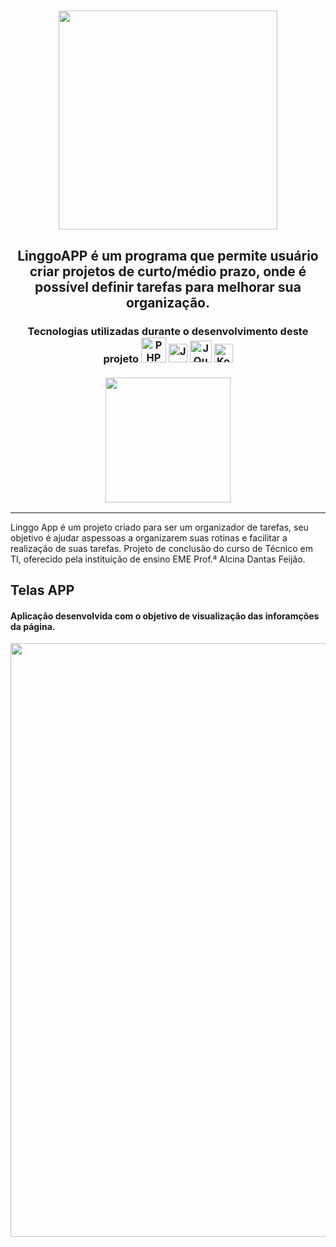 <h1 align="center">
  <img src="https://user-images.githubusercontent.com/62577482/118065834-036d3900-b374-11eb-8356-7070926ee3b7.png" width="350px">
</h1>

<h2 align="center">
  LinggoAPP é um programa que permite usuário criar projetos de curto/médio prazo, onde é possível definir tarefas para melhorar sua organização.
</h2>

<h3 align="center">
  <div>
    Tecnologias utilizadas durante o desenvolvimento deste projeto
    <img title="PHP" src="https://user-images.githubusercontent.com/62577482/131053371-97ba4cf5-6281-4636-87ca-221fe454609e.png" width="40px">
    <img title="JavaScript" src="https://user-images.githubusercontent.com/62577482/131053376-db75855d-e8e6-4089-8dbb-29f88a1fc205.png" width="30px">
    <img title="JQuerry" src="https://user-images.githubusercontent.com/62577482/131053377-8326ac5b-a95e-4515-a243-7f1ce55f2539.png" width="35px">
    <img title="Kodular" src="https://user-images.githubusercontent.com/62577482/131053379-1c2d4152-bcab-4bd6-969b-8a3ec747da80.png" width="30px">   
  </div>
  
  <br>
  
  <img src="https://user-images.githubusercontent.com/62577482/131183892-a0699ad8-6600-488b-9a68-1d683649afcf.png" width="200px">
</h3>

<hr>

<p>
  Linggo App é um projeto criado para ser um organizador de tarefas, seu objetivo é ajudar
  aspessoas a organizarem suas rotinas e facilitar a realização de suas tarefas. Projeto de conclusão do curso de Técnico em TI, oferecido pela instituição de ensino EME Prof.ª Alcina Dantas Feijão.
</p>

<h2>Telas APP</h2>
<h4>Aplicação desenvolvida com o objetivo de visualização das inforamções da página.</h4>
<p align="center">
  <img src="https://i.imgur.com/UFYVp1u.png" width="950px">
</p>
